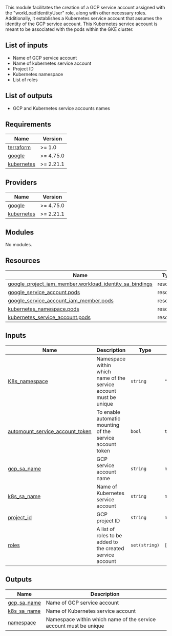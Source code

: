 This module facilitates the creation of a GCP service account assigned with the "workLoadIdentityUser" role, along with other necessary roles. Additionally, it establishes a Kubernetes service account that assumes the identity of the GCP service account. This Kubernetes service account is meant to be associated with the pods within the GKE cluster.

## List of inputs

- Name of GCP service account
- Name of kubernetes service account
- Project ID
- Kubernetes namespace
- List of roles

## List of outputs

- GCP and Kubernetes service accounts names


<!-- BEGIN_TF_DOCS -->
## Requirements

| Name | Version |
|------|---------|
| <a name="requirement_terraform"></a> [terraform](#requirement\_terraform) | >= 1.0 |
| <a name="requirement_google"></a> [google](#requirement\_google) | >= 4.75.0 |
| <a name="requirement_kubernetes"></a> [kubernetes](#requirement\_kubernetes) | >= 2.21.1 |

## Providers

| Name | Version |
|------|---------|
| <a name="provider_google"></a> [google](#provider\_google) | >= 4.75.0 |
| <a name="provider_kubernetes"></a> [kubernetes](#provider\_kubernetes) | >= 2.21.1 |

## Modules

No modules.

## Resources

| Name | Type |
|------|------|
| [google_project_iam_member.workload_identity_sa_bindings](https://registry.terraform.io/providers/hashicorp/google/latest/docs/resources/project_iam_member) | resource |
| [google_service_account.pods](https://registry.terraform.io/providers/hashicorp/google/latest/docs/resources/service_account) | resource |
| [google_service_account_iam_member.pods](https://registry.terraform.io/providers/hashicorp/google/latest/docs/resources/service_account_iam_member) | resource |
| [kubernetes_namespace.pods](https://registry.terraform.io/providers/hashicorp/kubernetes/latest/docs/resources/namespace) | resource |
| [kubernetes_service_account.pods](https://registry.terraform.io/providers/hashicorp/kubernetes/latest/docs/resources/service_account) | resource |

## Inputs

| Name | Description | Type | Default | Required |
|------|-------------|------|---------|:--------:|
| <a name="input_K8s_namespace"></a> [K8s\_namespace](#input\_K8s\_namespace) | Namespace within which name of the service account must be unique | `string` | `"default"` | no |
| <a name="input_automount_service_account_token"></a> [automount\_service\_account\_token](#input\_automount\_service\_account\_token) | To enable automatic mounting of the service account token | `bool` | `true` | no |
| <a name="input_gcp_sa_name"></a> [gcp\_sa\_name](#input\_gcp\_sa\_name) | GCP service account name | `string` | `null` | no |
| <a name="input_k8s_sa_name"></a> [k8s\_sa\_name](#input\_k8s\_sa\_name) | Name of Kubernetes service account | `string` | `null` | no |
| <a name="input_project_id"></a> [project\_id](#input\_project\_id) | GCP project ID | `string` | `null` | no |
| <a name="input_roles"></a> [roles](#input\_roles) | A list of roles to be added to the created service account | `set(string)` | `[]` | no |

## Outputs

| Name | Description |
|------|-------------|
| <a name="output_gcp_sa_name"></a> [gcp\_sa\_name](#output\_gcp\_sa\_name) | Name of GCP service account |
| <a name="output_k8s_sa_name"></a> [k8s\_sa\_name](#output\_k8s\_sa\_name) | Name of Kubernetes service account |
| <a name="output_namespace"></a> [namespace](#output\_namespace) | Namespace within which name of the service account must be unique |
<!-- END_TF_DOCS -->